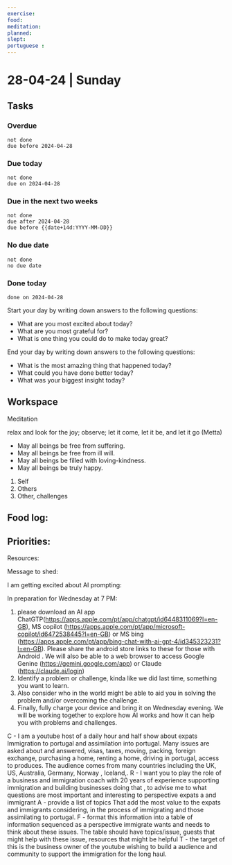 ```yaml
---
exercise: 
food:
meditation:
planned:
slept:
portuguese :
---
```


# 28-04-24 | Sunday

## Tasks
### Overdue
```tasks
not done
due before 2024-04-28
```

### Due today
```tasks
not done
due on 2024-04-28
```

### Due in the next two weeks
```tasks
not done
due after 2024-04-28
due before {{date+14d:YYYY-MM-DD}}
```

### No due date
```tasks
not done
no due date
```

### Done today
```tasks
done on 2024-04-28
```


Start your day by writing down answers to the following questions:

- What are you most excited about today? 
- What are you most grateful for? 
- What is one thing you could do to make today great?  

End your day by writing down answers to the following questions: 

- What is the most amazing thing that happened today? 
- What could you have done better today? 
- What was your biggest insight today?

## Workspace

Meditation 

relax and look for the joy; observe; let it come, let it be, and let it go
(Metta)
-   May all beings be free from suffering.
-   May all beings be free from ill will.
-   May all beings be filled with loving-kindness.
-   May all beings be truly happy.

1. Self
2. Others
3. Other, challenges

Food log:
- 

Priorities:
- 

Resources:


Message to shed:

I am getting excited about AI prompting:

In preparation for Wednesday at 7 PM:
1. please download an AI app ChatGTP(https://apps.apple.com/pt/app/chatgpt/id6448311069?l=en-GB), MS copilot (https://apps.apple.com/pt/app/microsoft-copilot/id6472538445?l=en-GB) or MS bing (https://apps.apple.com/pt/app/bing-chat-with-ai-gpt-4/id345323231?l=en-GB). Please share the android store links to these for those with Android . We will also be able to a web browser to access Google Genine (https://gemini.google.com/app) or Claude (https://claude.ai/login)
2. Identify a problem or challenge, kinda like we did last time, something you want to learn.
3. Also consider who in the world might be able to aid you in solving the problem and/or overcoming the challenge.
4. Finally, fully charge your device and bring it on Wednesday evening.
We will be working together to explore how AI works and how it can help you with problems and challenges.

C - I am a youtube host of a daily hour and half show about expats Immigration to portugal and assimilation into portugal. Many issues are asked about and answered, visas, taxes, moving, packing, foreign exchange, purchasing a home, renting a home, driving in portugal, access to produces. The audience comes from many countries including the UK, US, Australia, Germany, Norway , Iceland,.
R - I want you to play the role of a business and immigration coach with 20 years of experience supporting immigration and building businesses doing that , to advise me to  what questions are most important and interesting to perspective expats a and immigrant 
A - provide a list of topics That add the most value to the expats and immigrants considering, in the process of immigrating and those assimilating to portugal.
F - format this information into a table of information sequenced as  a perspective immigrate wants and needs  to think about these issues. The table should have topics/issue, guests that might help with these issue, resources that might be helpful
T - the target of this is the business owner of the youtube wishing to build a audience and community to support the immigration for the long haul.  
